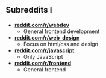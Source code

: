## Subreddits :information_source:

* [__reddit.com/r/webdev__](https://www.reddit.com/r/webdev/)
    - General frontend development
* [__reddit.com/r/web_design__](https://www.reddit.com/r/web_design/)   
    - Focus on html/css and design
* [__reddit.com/r/javascript__](https://www.reddit.com/r/javascript/)
    - Only JavaScript
* [__reddit.com/r/frontend__](https://www.reddit.com/r/Frontend/)
    - General frontend